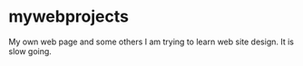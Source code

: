 # mywebprojects
My own web page and some others
I am trying to learn web site design.  It is slow going.
